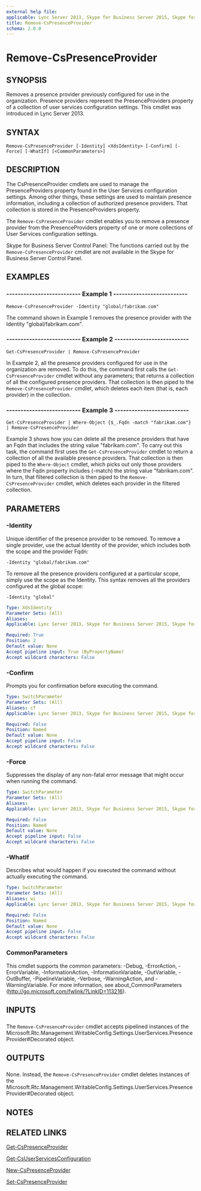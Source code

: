 ```yaml
---
external help file: 
applicable: Lync Server 2013, Skype for Business Server 2015, Skype for Business Server 2019
title: Remove-CsPresenceProvider
schema: 2.0.0
---
```


# Remove-CsPresenceProvider

## SYNOPSIS
Removes a presence provider previously configured for use in the organization.
Presence providers represent the PresenceProviders property of a collection of user services configuration settings.
This cmdlet was introduced in Lync Server 2013.


## SYNTAX

```
Remove-CsPresenceProvider [-Identity] <XdsIdentity> [-Confirm] [-Force] [-WhatIf] [<CommonParameters>]
```

## DESCRIPTION
The CsPresenceProvider cmdlets are used to manage the PresenceProviders property found in the User Services configuration settings.
Among other things, these settings are used to maintain presence information, including a collection of authorized presence providers.
That collection is stored in the PresenceProviders property.

The `Remove-CsPresenceProvider` cmdlet enables you to remove a presence provider from the PresenceProviders property of one or more collections of User Services configuration settings.

Skype for Business Server Control Panel: The functions carried out by the `Remove-CsPresenceProvider` cmdlet are not available in the Skype for Business Server Control Panel.


## EXAMPLES

### -------------------------- Example 1 --------------------------
```
Remove-CsPresenceProvider -Identity "global/fabrikam.com"
```

The command shown in Example 1 removes the presence provider with the Identity "global/fabrikam.com".


### -------------------------- Example 2 --------------------------
```
Get-CsPresenceProvider | Remove-CsPresenceProvider
```

In Example 2, all the presence providers configured for use in the organization are removed.
To do this, the command first calls the `Get-CsPresenceProvider` cmdlet without any parameters; that returns a collection of all the configured presence providers.
That collection is then piped to the `Remove-CsPresenceProvider` cmdlet, which deletes each item (that is, each provider) in the collection.


### -------------------------- Example 3 --------------------------
```
Get-CsPresenceProvider | Where-Object {$_.Fqdn -match "fabrikam.com"} | Remove-CsPresenceProvider
```

Example 3 shows how you can delete all the presence providers that have an Fqdn that includes the string value "fabrikam.com".
To carry out this task, the command first uses the `Get-CsPresenceProvider` cmdlet to return a collection of all the available presence providers.
That collection is then piped to the `Where-Object` cmdlet, which picks out only those providers where the Fqdn property includes (-match) the string value "fabrikam.com".
In turn, that filtered collection is then piped to the `Remove-CsPresenceProvider` cmdlet, which deletes each provider in the filtered collection.


## PARAMETERS

### -Identity
Unique identifier of the presence provider to be removed.
To remove a single provider, use the actual Identity of the provider, which includes both the scope and the provider Fqdn:

`-Identity "global/fabrikam.com"`

To remove all the presence providers configured at a particular scope, simply use the scope as the Identity.
This syntax removes all the providers configured at the global scope:

`-Identity "global"`

```yaml
Type: XdsIdentity
Parameter Sets: (All)
Aliases: 
Applicable: Lync Server 2013, Skype for Business Server 2015, Skype for Business Server 2019

Required: True
Position: 2
Default value: None
Accept pipeline input: True (ByPropertyName)
Accept wildcard characters: False
```

### -Confirm
Prompts you for confirmation before executing the command.

```yaml
Type: SwitchParameter
Parameter Sets: (All)
Aliases: cf
Applicable: Lync Server 2013, Skype for Business Server 2015, Skype for Business Server 2019

Required: False
Position: Named
Default value: None
Accept pipeline input: False
Accept wildcard characters: False
```

### -Force
Suppresses the display of any non-fatal error message that might occur when running the command.

```yaml
Type: SwitchParameter
Parameter Sets: (All)
Aliases: 
Applicable: Lync Server 2013, Skype for Business Server 2015, Skype for Business Server 2019

Required: False
Position: Named
Default value: None
Accept pipeline input: False
Accept wildcard characters: False
```

### -WhatIf
Describes what would happen if you executed the command without actually executing the command.

```yaml
Type: SwitchParameter
Parameter Sets: (All)
Aliases: wi
Applicable: Lync Server 2013, Skype for Business Server 2015, Skype for Business Server 2019

Required: False
Position: Named
Default value: None
Accept pipeline input: False
Accept wildcard characters: False
```

### CommonParameters
This cmdlet supports the common parameters: -Debug, -ErrorAction, -ErrorVariable, -InformationAction, -InformationVariable, -OutVariable, -OutBuffer, -PipelineVariable, -Verbose, -WarningAction, and -WarningVariable. For more information, see about_CommonParameters (http://go.microsoft.com/fwlink/?LinkID=113216).

## INPUTS

###  
The `Remove-CsPresenceProvider` cmdlet accepts pipelined instances of the Microsoft.Rtc.Management.WritableConfig.Settings.UserServices.PresenceProvider#Decorated object.

## OUTPUTS

###  
None.
Instead, the `Remove-CsPresenceProvider` cmdlet deletes instances of the Microsoft.Rtc.Management.WritableConfig.Settings.UserServices.PresenceProvider#Decorated object.

## NOTES

## RELATED LINKS

[Get-CsPresenceProvider](Get-CsPresenceProvider.md)

[Get-CsUserServicesConfiguration](Get-CsUserServicesConfiguration.md)

[New-CsPresenceProvider](New-CsPresenceProvider.md)

[Set-CsPresenceProvider](Set-CsPresenceProvider.md)


